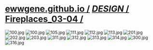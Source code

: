 ﻿
# [ewwgene.github.io /](https://ewwgene.github.io/) [_DESIGN_ /](https://ewwgene.github.io/DESIGN) [Fireplaces_03-04 /](https://ewwgene.github.io/Fireplaces_03-04)

<a id="100"></a> ![100.jpg](https://ewwgene.github.io/Fireplaces_03-04/100.jpg)
<a id="100"></a> ![100.jpg](https://ewwgene.github.io/Fireplaces_03-04/100.jpg)
<a id="105"></a> ![105.jpg](https://ewwgene.github.io/Fireplaces_03-04/105.jpg)
<a id="111"></a> ![111.jpg](https://ewwgene.github.io/Fireplaces_03-04/111.jpg)
<a id="112"></a> ![112.jpg](https://ewwgene.github.io/Fireplaces_03-04/112.jpg)
<a id="113"></a> ![113.jpg](https://ewwgene.github.io/Fireplaces_03-04/113.jpg)
<a id="201m"></a> ![201.jpg](https://ewwgene.github.io/Fireplaces_03-04/Making/201.jpg)
<a id="202m"></a> ![202.jpg](https://ewwgene.github.io/Fireplaces_03-04/Making/202.jpg)
<a id="203m"></a> ![203.jpg](https://ewwgene.github.io/Fireplaces_03-04/Making/203.jpg)
<a id="311m"></a> ![311.jpg](https://ewwgene.github.io/Fireplaces_03-04/Making/311.jpg)
<a id="312m"></a> ![312.jpg](https://ewwgene.github.io/Fireplaces_03-04/Making/312.jpg)
<a id="313m"></a> ![313.jpg](https://ewwgene.github.io/Fireplaces_03-04/Making/313.jpg)
<a id="314m"></a> ![314.jpg](https://ewwgene.github.io/Fireplaces_03-04/Making/314.jpg)
<a id="300"></a> ![300.jpg](https://ewwgene.github.io/Fireplaces_03-04/300.jpg)
<a id="316"></a> ![316.jpg](https://ewwgene.github.io/Fireplaces_03-04/316.jpg)

